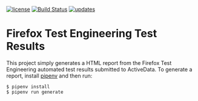 [![license](https://img.shields.io/badge/license-MPL%202.0-blue.svg)](https://github.com/davehunt/fxtest-report/blob/master/LICENSE.txt)
[![Build Status](https://travis-ci.org/davehunt/fxtest-report.svg?branch=master)](https://travis-ci.org/davehunt/fxtest-report)
[![updates](https://api.dependabot.com/badges/status?host=github&repo=mozilla/mozillians-tests)](https://dependabot.com)

Firefox Test Engineering Test Results
=====================================

This project simply generates a HTML report from the Firefox Test Engineering
automated test results submitted to ActiveData. To generate a report, install
[pipenv](https://docs.pipenv.org/) and then run:

```
$ pipenv install
$ pipenv run generate
```
